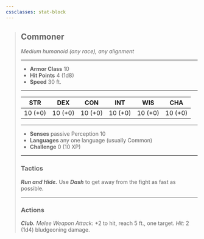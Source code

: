 ```yaml
---
cssclasses: stat-block
---
```

> ## Commoner  
>*Medium humanoid (any race), any alignment*  
>___  
> - **Armor Class** 10  
> - **Hit Points** 4 (1d8)  
> - **Speed** 30 ft.  
>___  
>|STR|DEX|CON|INT|WIS|CHA|  
>|:---:|:---:|:---:|:---:|:---:|:---:|  
>|10 (+0)|10 (+0)|10 (+0)|10 (+0)|10 (+0)|10 (+0)|  
>___  
> - **Senses** passive Perception 10  
> - **Languages** any one language (usually Common)  
> - **Challenge** 0 (10 XP)  
>___
> ### Tactics
> ***Run and Hide.*** Use ***Dash*** to get away from the fight as fast as possible.
> ___
> ### Actions  
> ***Club.*** _Melee Weapon Attack:_ +2 to hit, reach 5 ft., one target. _Hit:_ 2 (1d4) bludgeoning damage.